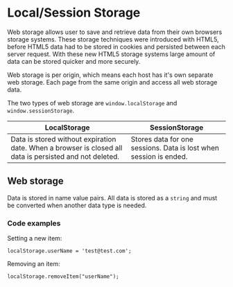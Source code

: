 # Local/Session Storage

Web storage allows user to save and retrieve data from their own browsers storage systems. These storage techniques were introduced with HTML5, before HTML5 data had to be stored in cookies and persisted between each server request. With these new HTML5 storage systems large amount of data can be stored quicker and more securely.

Web storage is per origin, which means each host has it's own separate web storage. Each page from the same origin and access all web storage data.

The two types of web storage are `window.localStorage` and `window.sessionStorage`.

LocalStorage|SessionStorage
---|---
Data is stored without expiration date. When a browser is closed all data is persisted and not deleted. | Stores data for one sessions. Data is lost when session is ended.

## Web storage
Data is stored in name value pairs. All data is stored as a `string` and must be converted when another data type is needed.

### Code examples
Setting a new item:
```
localStorage.userName = 'test@test.com';
```
Removing an item:
```
localStorage.removeItem("userName");
```
